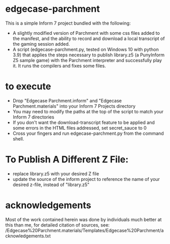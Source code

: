 # edgecase-parchment

This is a simple Inform 7 project bundled with the following:
- A slightly modified version of Parchment with some css files added to the manifest, and the ability to record and download a local transcript of the gaming session added.
- A script (edgecase-parchment.py, tested on Windows 10 with python 3.9) that applies the steps necessary to publish library.z5 (a PunyInform Z5 sample game) with the Parchment interpreter and successfully play it.  It runs the compilers and fixes some files.

# to execute
- Drop "Edgecase Parchment.inform" and "Edgecase Parchment.materials" into your Inform 7 Projects directory
- You may need to modify the paths at the top of the script to match your Inform 7 directories
- If you don't want the download-transcript feature to be applied and some errors in the HTML files addressed, set secret_sauce to 0
- Cross your fingers and run edgecase-parchment.py from the command shell.

# To Publish A Different Z File:
- replace library.z5 with your desired Z file
- update the source of the inform project to reference the name of your desired z-file, instead of "library.z5"

# acknowledgements
Most of the work contained herein was done by individuals much better at this than me, for detailed citation of sources, see:
/Edgecase%20Parchment.materials/Templates/Edgecase%20Parchment/acknowledgements.txt
